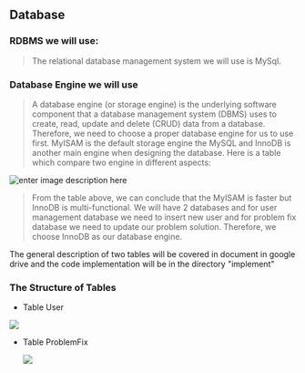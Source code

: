 Database
------------------------

### RDBMS we will use:
> The relational database management system we will use is MySql.

### Database Engine we will use
> A database engine (or storage engine) is the underlying software component that a database management system (DBMS) uses to create, read, update and delete (CRUD) data from a database. Therefore, we need to choose a proper database engine for us to use first.
> MyISAM is the default storage engine the MySQL and InnoDB is another main engine when designing the database. Here is a table which compare two engine in different aspects:


![enter image description here](https://i.imgsafe.org/13d0749454.png)

>From the table above, we can conclude that the MyISAM is faster but InnoDB is multi-functional. We will have 2 databases and for user management database we need to insert new user and for problem fix database we need to update our problem solution. Therefore, we choose InnoDB as our database engine.

The general description of two tables will be covered in document in google drive and the code implementation will be in the directory "implement"

### The Structure of Tables

- Table User

![](https://i.imgsafe.org/2839356376.png)



- Table ProblemFix

  ![](https://i.imgsafe.org/283937f41a.png)